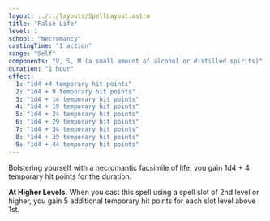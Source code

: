 ```yaml
---
layout: ../../layouts/SpellLayout.astro
title: "False Life"
level: 1
school: "Necromancy"
castingTime: "1 action"
range: "Self"
components: "V, S, M (a small amount of alcohol or distilled spirits)"
duration: "1 hour"
effect:
  1: "1d4 +4 temporary hit points"
  2: "1d4 + 9 temporary hit points"
  3: "1d4 + 14 temporary hit points"
  4: "1d4 + 19 temporary hit points"
  5: "1d4 + 24 temporary hit points"
  6: "1d4 + 29 temporary hit points"
  7: "1d4 + 34 temporary hit points"
  8: "1d4 + 39 temporary hit points"
  9: "1d4 + 44 temporary hit points"
---
```


Bolstering yourself with a necromantic facsimile of life, you gain 1d4 + 4 temporary hit points for the duration.

**At Higher Levels.** When you cast this spell using a spell slot of 2nd level or higher, you gain 5 additional temporary hit points for each slot level above 1st.
